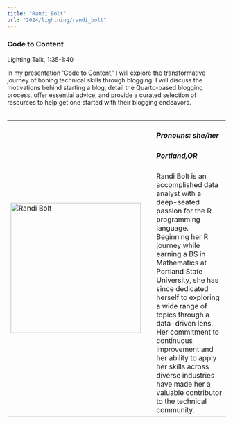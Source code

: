 ```yaml
---
title: "Randi Bolt"
url: "2024/lightning/randi_bolt"
---
```


### Code to Content
Lighting Talk, 1:35-1:40

In my presentation 'Code to Content,' I will explore the transformative journey of honing technical skills through blogging. I will discuss the motivations behind starting a blog, detail the Quarto-based blogging process, offer essential advice, and provide a curated selection of resources to help get one started with their blogging endeavors.
<br><br>

<table>
  <tr><td><img width="300px" style="float: left; padding: 0px 20px 0px 0px;" 
           src="../../../../img/speakers/speakers_2024/randi_bolt.jpg" alt="Randi Bolt"></td>
  <td>
      <h5>Pronouns: she/her</h5>
      <h5>Portland,OR</h5>
      Randi Bolt is an accomplished data analyst with a deep-seated passion for the R programming language. Beginning her R journey while earning a BS in Mathematics at Portland State University, she has since dedicated herself to exploring a wide range of topics through a data-driven lens. Her commitment to continuous improvement and her ability to apply her skills across diverse industries have made her a valuable contributor to the technical community.
      </td></tr>

</table>


